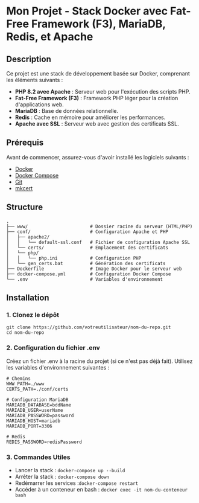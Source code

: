 # Mon Projet - Stack Docker avec Fat-Free Framework (F3), MariaDB, Redis, et Apache

## Description

Ce projet est une stack de développement basée sur Docker, comprenant les éléments suivants :
- **PHP 8.2 avec Apache** : Serveur web pour l'exécution des scripts PHP.
- **Fat-Free Framework (F3)** : Framework PHP léger pour la création d'applications web.
- **MariaDB** : Base de données relationnelle.
- **Redis** : Cache en mémoire pour améliorer les performances.
- **Apache avec SSL** : Serveur web avec gestion des certificats SSL.

## Prérequis

Avant de commencer, assurez-vous d'avoir installé les logiciels suivants :

- [Docker](https://www.docker.com/)
- [Docker Compose](https://docs.docker.com/compose/install/)
- [Git](https://git-scm.com/)
- [mkcert](https://github.com/FiloSottile/mkcert?tab=readme-ov-file)
 
## Structure

```
.
├── www/                       # Dossier racine du serveur (HTML/PHP)
├── conf/                      # Configuration Apache et PHP
│   ├── apache2/
│   │   └── default-ssl.conf   # Fichier de configuration Apache SSL
│   └── certs/                 # Emplacement des certificats
│   └── php/
│   │   └── php.ini            # Configuration PHP
│   └── gen_certs.bat          # Génération des certificats
├── Dockerfile                 # Image Docker pour le serveur web
├── docker-compose.yml         # Configuration Docker Compose
└── .env                       # Variables d'environnement
```

## Installation

### 1. Clonez le dépôt

```
git clone https://github.com/votreutilisateur/nom-du-repo.git
cd nom-du-repo
```

### 2. Configuration du fichier .env
Créez un fichier .env à la racine du projet (si ce n'est pas déjà fait). Utilisez les variables d'environnement suivantes :

```
# Chemins
WWW_PATH=./www
CERTS_PATH=./conf/certs

# Configuration MariaDB
MARIADB_DATABASE=bddName
MARIADB_USER=userName
MARIADB_PASSWORD=password
MARIADB_HOST=mariadb
MARIADB_PORT=3306

# Redis
REDIS_PASSWORD=redisPassword
```

### 3. Commandes Utiles
- Lancer la stack : ```docker-compose up --build```
- Arrêter la stack : ```docker-compose down```
- Redémarrer les services :```docker-compose restart```
- Accéder à un conteneur en bash : ```docker exec -it nom-du-conteneur bash```
